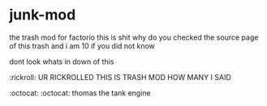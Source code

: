 # junk-mod
the trash mod for factorio
this is shit why do you checked the source page of this trash and i am 10 if you did not know

dont look whats in down of this


































































:rickroll: UR RICKROLLED THIS IS TRASH MOD HOW MANY I SAID























































:octocat: :octocat: thomas the tank engine
